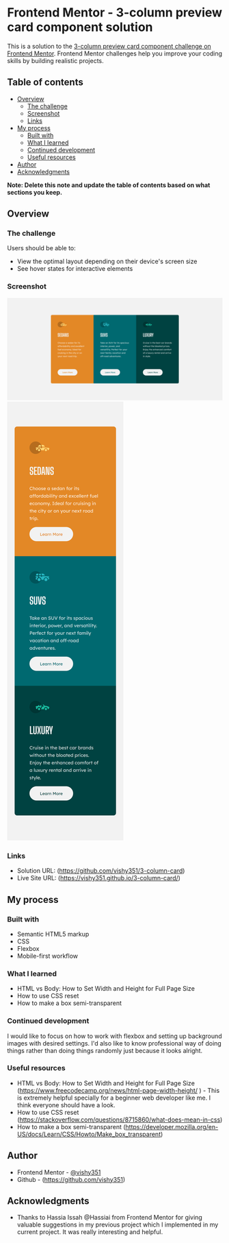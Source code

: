 # Frontend Mentor - 3-column preview card component solution

This is a solution to the [3-column preview card component challenge on Frontend Mentor](https://www.frontendmentor.io/challenges/3column-preview-card-component-pH92eAR2-). Frontend Mentor challenges help you improve your coding skills by building realistic projects. 

## Table of contents

- [Overview](#overview)
  - [The challenge](#the-challenge)
  - [Screenshot](#screenshot)
  - [Links](#links)
- [My process](#my-process)
  - [Built with](#built-with)
  - [What I learned](#what-i-learned)
  - [Continued development](#continued-development)
  - [Useful resources](#useful-resources)
- [Author](#author)
- [Acknowledgments](#acknowledgments)

**Note: Delete this note and update the table of contents based on what sections you keep.**

## Overview

### The challenge

Users should be able to:

- View the optimal layout depending on their device's screen size
- See hover states for interactive elements

### Screenshot

![desktop-view](./images/desktop-ss-3-col-card.png)
![mobile-view](./images/mobile-ss-3-col-card.png)

### Links

- Solution URL: (https://github.com/vishy351/3-column-card)
- Live Site URL: (https://vishy351.github.io/3-column-card/)

## My process

### Built with

- Semantic HTML5 markup
- CSS
- Flexbox
- Mobile-first workflow

### What I learned

- HTML vs Body: How to Set Width and Height for Full Page Size
- How to use CSS reset
- How to make a box semi-transparent

### Continued development

I would like to focus on how to work with flexbox and setting up background images with desired settings. I'd also like to know professional way of doing things rather than doing things randomly just because it looks alright.

### Useful resources

- HTML vs Body: How to Set Width and Height for Full Page Size (https://www.freecodecamp.org/news/html-page-width-height/ ) - This is extremely helpful specially for a beginner web developer like me. I think everyone should have a look.
- How to use CSS reset (https://stackoverflow.com/questions/8715860/what-does-mean-in-css)
- How to make a box semi-transparent (https://developer.mozilla.org/en-US/docs/Learn/CSS/Howto/Make_box_transparent)

## Author

- Frontend Mentor - [@vishy351](https://www.frontendmentor.io/profile/vishy351)
- Github - (https://github.com/vishy351)

## Acknowledgments

- Thanks to Hassia Issah @Hassiai from Frontend Mentor for giving valuable suggestions in my previous project which I implemented in my current project. It was really interesting and helpful. 
